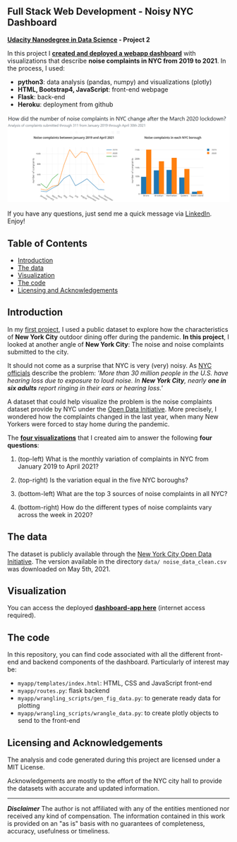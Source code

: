Full Stack Web Development - Noisy NYC Dashboard
---
**[Udacity Nanodegree in Data Science](https://www.udacity.com/course/data-scientist-nanodegree--nd025) - Project 2**


In this project I [__created and deployed a webapp dashboard__](https://noisy-nyc-app.herokuapp.com) with visualizations that describe **noise complaints in NYC from 2019 to 2021**. In the process, I used:
- **python3**: data analysis (pandas, numpy) and visualizations (plotly)
- **HTML, Bootstrap4, JavaScript**: front-end webpage
- **Flask**: back-end
- **Heroku**: deployment from github

<img src="dashboard.png"> </img>

If you have any questions, just send me a quick message via [LinkedIn](https://www.linkedin.com/in/josecruz-phd/). Enjoy!

## Table of Contents

- [Introduction](#introduction)
- [The data](#the-data)
- [Visualization](#visualization)
- [The code](#the-code)
- [Licensing and Acknowledgements](#licensing-and-acknowledgements)



## Introduction

In my [first project](https://github.com/joseferncruz/udacity-ds-project1), I used a public dataset to explore how the characteristics of **New York City** outdoor dining offer during the pandemic. **In this project**, I looked at another angle of **New York City**: The noise and noise complaints submitted to the city.

It should not come as a surprise that NYC is very (very) noisy. As [NYC officials](https://www1.nyc.gov/site/doh/health/health-topics/noise.page) describe the problem: _'More than 30 million people in the U.S. have hearing loss due to exposure to loud noise. In **New York City**, nearly **one in six adults** report ringing in their ears or hearing loss.'_

A dataset that could help visualize the problem is the noise complaints dataset provide by NYC under the [Open Data Initiative](https://data.cityofnewyork.us/Social-Services/311-Service-Requests-from-2010-to-Present/erm2-nwe9/data). More precisely, I wondered how the complaints changed in the last year, when many New Yorkers were forced to stay home during the pandemic.

The [__four visualizations__](https://noisy-nyc-app.herokuapp.com) that I created aim to answer the following __four questions__:

1. (top-left) What is the monthly variation of complaints in NYC from January 2019 to April 2021?

2. (top-right) Is the variation equal in the five NYC boroughs?  

3. (bottom-left) What are the top 3 sources of noise complaints in all NYC?

4. (bottom-right) How do the different types of noise complaints vary across the week in 2020?


## The data

The dataset is publicly available through the [New York City Open Data Initiative](https://data.cityofnewyork.us/Social-Services/311-Service-Requests-from-2010-to-Present/erm2-nwe9/data). The version available in the directory `data/
noise_data_clean.csv` was downloaded on May 5th, 2021.


## Visualization

You can access the deployed **[dashboard-app here](https://noisy-nyc-app.herokuapp.com/)** (internet access required).



## The code

In this repository, you can find code associated with all the different front-end and backend components of the dashboard. Particularly of interest may be:
-  `myapp/templates/index.html`: HTML, CSS and JavaScript front-end
- `myapp/routes.py`: flask backend
- `myapp/wrangling_scripts/gen_fig_data.py`: to generate ready data for plotting
- `myapp/wrangling_scripts/wrangle_data.py`: to create plotly objects to send to the front-end


## Licensing and Acknowledgements

The analysis and code generated during this project are licensed under a MIT License.

Acknowledgements are mostly to the effort of the NYC city hall to provide the datasets with accurate and updated information.  


---
_**Disclaimer**_
 The author is not affiliated with any of the entities mentioned nor received any kind of compensation. The information contained in this work is provided on an "as is" basis with no guarantees of completeness, accuracy, usefulness or timeliness.
